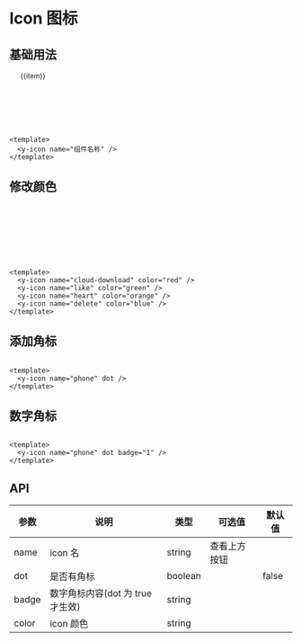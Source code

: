 # Icon 图标

## 基础用法

<div class="icon-wrap">
  <div class="icon-item"  v-for="(item, index) in iconList" :key="item">
    <y-icon :name="item"/> 
    <span class="icon-name">{{item}}</span>
  </div>
</div>

```vue
<template>
  <y-icon name="组件名称" />
</template>
```

## 修改颜色

<div class="icon-wrap">
  <div class="icon-item" >
    <y-icon name="cloud-download" color="red"/> 
  </div>
   <div class="icon-item" >
    <y-icon name="like" color="green"/> 
  </div>
   <div class="icon-item" >
    <y-icon name="heart" color="orange"/> 
  </div>
   <div class="icon-item" >
    <y-icon name="delete" color="blue"/> 
  </div>
</div>

```vue
<template>
  <y-icon name="cloud-download" color="red" />
  <y-icon name="like" color="green" />
  <y-icon name="heart" color="orange" />
  <y-icon name="delete" color="blue" />
</template>
```

## 添加角标

<div class="icon-wrap">
<y-icon name="phone" dot />
</div>

```vue
<template>
  <y-icon name="phone" dot />
</template>
```

## 数字角标

<div class="icon-wrap">
<y-icon name="phone" dot badge="1" />
</div>

```vue
<template>
  <y-icon name="phone" dot badge="1" />
</template>
```

## API

| 参数  | 说明                             | 类型    | 可选值       | 默认值 |
| ----- | -------------------------------- | ------- | ------------ | ------ |
| name  | icon 名                          | string  | 查看上方按钮 |        |
| dot   | 是否有角标                       | boolean |              | false  |
| badge | 数字角标内容(dot 为 true 才生效) | string  |              |        |
| color | icon 颜色                        | string  |              |        |

<script setup lang="ts">
const iconList =[
    "you",
    "yixuan",
    "yixuanze",
    "zengjia",
    "zuo",
    "fire",
    "stop",
    "rollback",
    "question",
    "close",
    "check",
    "menu",
    "outdent",
    "vertical-align-top",
    "vertical-align-botto",
    "arrowdown",
    "arrowleft",
    "arrowup",
    "arrowright",
    "fullscreen-exit",
    "fullscreen",
    "down",
    "up",
    "left",
    "right",
    "verticalleft",
    "verticalright",
    "arrawsalt",
    "shrink",
    "share",
    "tags",
    "phone",
    "heart",
    "cloud-sync",
    "cloud-download",
    "cloud",
    "camera",
    "deploymentunit",
    "folder-add",
    "folder-open",
    "folder",
    "unlike",
    "like",
    "bank",
    "home",
    "delete",
    "filesearch",
    "filesync",
    "file-exception",
    "filedone",
    "mobile",
    "linechart",
    "team",
    "user",
    "addteam",
    "deleteuser",
    "deleteteam",
    "adduser",
    "detail",
    "codelibrary",
    "left-square",
    "appstore",
    "export",
    "edit-square",
    "location",
    "setting",
    "piechart",
    "poweroff",
    "message",
    "reloadtime",
    "reload",
    "redo",
    "undo",
    "sync",
    "warning-circle",
    "up-circle",
    "timeout",
    "right-circle",
    "question-circle",
    "play-circle",
    "plus-circle",
    "minus-circle",
    "down-circle",
    "left-circle",
    "check-circle",
    "info-circle",
    "close-circle",
    "instagram",
    "barcode",
    "dribbble",
    "laptop",
    "Gitlab",
    "sliders",
    "sketch",
    "build",
    "android",
    "boxplot",
    "apple",
    "select",
    "aliwangwang",
    "scan",
    "codepen",
    "calendar",
    "chrome",
    "calendar-check",
    "CodeSandbox",
    "carryout",
    "skype",
    "contacts",
    "facebook",
    "accountbook",
    "yahoo",
    "shopping",
    "linkedin",
    "rocket",
    "HTML",
    "shop",
    "zhihu",
    "medicinebox",
    "taobao",
    "moneycollect",
    "alipay",
    "flag",
    "slack",
    "customerservice",
    "amazon",
    "lock",
    "IE",
    "unlock",
    "google",
    "funnelplot",
    "medium",
    "filter",
    "googleplus",
    "skin",
    "behance",
    "USB",
    "ant-cloud",
    "rest",
    "antdesign",
    "trophy",
    "alibaba",
    "bell",
    "experiment",
    "bulb",
    "hourglass",
    "alert",
    "insurance",
    "safetycertificate",
    "propertysafety",
    "securityscan",
    "Batchfolding",
    "diff",
    "audit",
    "snippets",
    "file-copy",
    "file-text",
    "file-zip",
    "file",
    "file-word",
    "file-ppt",
    "file-unknown",
    "file-markdown",
    "file-image",
    "file-pdf",
    "file-exclamation",
    "file-excel",
    "file-add",
    "fileprotect",
    "solution",
    "reconciliation",
    "book",
    "redenvelope",
    "tablet",
    "sever",
    "database",
    "container",
    "pointmap",
    "barchart",
    "areachart",
    "radius-setting",
    "radius-upright",
    "radius-upleft",
    "radius-bottomright",
    "radius-bottomleft",
    "border-horizontal",
    "border-verticle",
    "border-inner",
    "border-right",
    "border-left",
    "border-bottom",
    "border-top",
    "border-outer",
    "border",
    "check-square",
    "interation",
    "calculator",
    "up-square",
    "wallet",
    "project",
    "right-square",
    "plus-square",
    "minus-square",
    "control",
    "play-square",
    "layout",
    "down-square",
    "close-square",
    "Import",
    "save",
    "eye",
    "logout",
    "issuesclose",
    "dashboard",
    "transaction",
    "YUAN",
    "earth",
    "time-circle",
    "trademark",
    "smile",
    "Pound",
    "meh",
    "copyright",
    "EURO",
    "frown",
    "compass",
    "file-exclamation-fil",
    "Dollar",
    "CI",
    "ungroup",
    "shortcut",
    "View",
    "safetycertificate-f",
    "Report",
    "send",
    "group",
    "file-GIF",
    "folder-view",
    "expend",
    "compress",
    "aim",
    "icon-test",
    "Console-SQL",
    "Field-Binary",
    "Storedprocedure",
    "index",
    "Partition",
    "GIF",
    "Field-time",
    "Function",
    "Field-String",
    "Field-number",
    "sisternode",
    "deleterow",
    "translate",
    "insertrowleft",
    "insertrowright",
    "formatpainter",
    "solit-cells",
    "table1",
    "insertrowabove",
    "piechart-circle-fil",
    "insertrowbelow",
    "rotate-right",
    "rotate-left",
    "trademark-circle-fil",
    "subnode",
    "merge-cells",
    "deletecolumn",
    "expand",
    "collapse",
    "clear",
    "eye-close",
    "plus",
    "woman",
    "swap-left",
    "copyright-circle-fil",
    "swap-right",
    "step-forward",
    "step-backward",
    "login",
    "retweet",
    "search",
    "fast-forward",
    "forward",
    "fast-backward",
    "thunderbolt",
    "caret-left",
    "gift",
    "caret-right",
    "desktop",
    "caret-up",
    "drag",
    "backward",
    "crown",
    "caret-down",
    "bg-colors",
    "appstoreadd",
    "pause",
    "whatsapp",
    "small-dash",
    "switchuser",
    "minus",
    "videocameraadd",
    "line",
    "enter",
    "verified",
    "dash",
    "ellipsis",
    "comment",
    "column-width",
    "audiostatic",
    "code",
    "bug",
    "italic",
    "number",
    "underline",
    "zoomin",
    "strikethrough",
    "robot",
    "line-height",
    "infomation",
    "audio",
    "font-size",
    "apartment",
    "exclaimination",
    "zoomout",
    "font-colors",
    "bold",
    "pic-left",
    "pic-right",
    "pic-center",
    "align-left",
    "align-center",
    "align-right",
    "orderedlist",
    "unorderedlist",
    "indent",
    "rise",
    "stock",
    "swap",
    "googleplus-square-f",
    "fall",
    "sort-ascending",
    "sort-descending",
    "download",
    "totop",
    "vertical-align-middl",
    "colum-height",
    "CodeSandbox-square-f",
    "upload",
    "doubleright",
    "doubleleft",
    "fork",
    "branches",
    "mr",
    "scissor",
    "wrench",
    "tag",
    "shake",
    "pushpin",
    "percentage",
    "man",
    "link",
    "monitor",
    "googleplus-circle-f",
    "highlight",
    "disconnect",
    "api",
    "key",
    "CodeSandbox-circle-f",
    "edit",
    "attachment",
    "wifi",
    "heatmap",
    "gold",
    "star",
    "error",
    "block",
    "creditcard",
    "idcard",
    "table",
    "weibo",
    "mail",
    "image",
    "twitter",
    "fund",
    "QQ",
    "qrcode",
    "radarchart",
    "sound",
    "notification",
    "video",
    "dingtalk",
    "cloud-upload",
    "dropbox",
    "cloud-server",
    "read",
    "Youtube",
    "printer",
    "yuque",
    "car",
    "windows",
    "gateway",
    "reddit",
    "cluster",
    "warning-circle-fill",
    "question-circle-fill",
    "info-circle-fill",
    "close-circle-fill",
    "check-circle-fill",
    "sliders-fill",
    "boxplot-fill",
    "build-fill",
    "golden-fill",
    "USB-fill",
    "setting-fill",
    "shop-fill",
    "printer-fill",
    "car-fill",
    "mail-fill",
    "crown-fill",
    "error-fill",
    "camera-fill",
    "bank-fill",
    "tags-fill",
    "wrench-fill",
    "tag-fill",
    "thunderbolt-fill",
    "rocket-fill",
    "pushpin-fill",
    "edit-fill",
    "phone-fill",
    "highlight-fill",
    "api-fill",
    "alert-fill",
    "unlock-fill",
    "star-fill",
    "unlike-fill",
    "lock-fill",
    "like-fill",
    "eye-fill",
    "experiment-fill",
    "customerservice-fill",
    "cloud-fill",
    "location-fill",
    "trophy-fill",
    "home-fill",
    "hourglass-fill",
    "gift-fill",
    "funnelplot-fill",
    "fire-fill",
    "filter-fill",
    "bell-fill",
    "bulb-fill",
    "sound-fill",
    "video-fill",
    "skin-fill",
    "shopping-fill",
    "rest-fill",
    "medicinebox-fill",
    "moneycollect-fill",
    "flag-fill",
    "notification-fill",
    "delete-fill",
    "contacts-fill",
    "read-fill",
    "fund-fill",
    "creditcard-fill",
    "idcard-fill",
    "image-fill",
    "calendar-check-fill",
    "sever-fill",
    "container-fill",
    "database-fill",
    "folder-open-fill",
    "folder-fill",
    "folder-add-fill",
    "reconciliation-fill",
    "batchfolding-fill",
    "snippets-fill",
    "file-copy-fill",
    "diff-fill",
    "file-image-fill",
    "file-pdf-fill",
    "file-zip-fill",
    "file-word-fill",
    "file-unknown-fill",
    "file-ppt-fill",
    "file-text-fill",
    "file-markdown-fill",
    "file-excel-fill",
    "file-fill",
    "file-add-fill",
    "securityscan-fill",
    "insurance-fill",
    "propertysafety-fill",
    "redenvelope-fill",
    "book-fill",
    "tablet-fill",
    "mobile-fill",
    "appstore-fill",
    "layout-fill",
    "control-fill",
    "wallet-fill",
    "save-fill",
    "detail-fill",
    "project-fill",
    "interation-fill",
    "calculator-fill",
    "calendar-fill",
    "carryout-fill",
    "accountbook-fill",
    "plus-square-fill",
    "right-square-fill",
    "up-square-fill",
    "play-square-fill",
    "left-square-fill",
    "codelibrary-fill",
    "close-square-fill",
    "formatpainter-fill",
    "minus-square-fill",
    "down-square-fill",
    "check-square-fill",
    "message-fill",
    "dashboard-fill",
    "heart-fill",
    "YUAN-circle-fill",
    "time-circle-fill",
    "stop-fill",
    "smile-fill",
    "Pound-circle-fill",
    "play-circle-fill",
    "meh-fill",
    "poweroff-circle-fill",
    "eyeclose-fill",
    "Dollar-circle-fill",
    "compass-fill",
    "CI-circle-fill",
    "frown-fill",
    "EURO-circle-fill",
    "plus-circle-fill",
    "right-circle-fill",
    "up-circle-fill",
    "minus-circle-fill",
    "down-circle-fill",
    "left-circle-fill",
    "shortcut-fill",
    "signal-fill",
    "bug-fill",
    "robot-fill",
    "audio-fill",
    "zhihu-square-fill",
    "weibo-square-fill",
    "taobao-square-fill",
    "slack-square-fill",
    "sketch-square-fill",
    "twitter-square-fill",
    "reddit-square-fill",
    "QQ-square-fill",
    "linkedin-fill",
    "medium-square-fill",
    "IE-square-fill",
    "instagram-fill",
    "google-square-fill",
    "facebook-fill",
    "dropbox-square-fill",
    "dribbble-square-fill",
    "codepen-square-fill",
    "amazon-square-fill",
    "behance-square-fill",
    "dingtalk-square-fill",
    "alipay-square-fill",
    "reddit-circle-fill",
    "zhihu-circle-fill",
    "weibo-circle-fill",
    "taobao-circle-fill",
    "twitter-circle-fill",
    "slack-circle-fill",
    "sketch-circle-fill",
    "dingtalk-circle-fill",
    "google-circle-fill",
    "IE-circle-fill",
    "QQ-circle-fill",
    "medium-circle-fill",
    "dribbble-circle-fill",
    "github-fill",
    "dropbox-circle-fill",
    "codepen-circle-fill",
    "amazon-circle-fill",
    "behance-circle-fill",
    "aliwangwang-fill",
    "alipay-circle-fill",
    "chrome-fill",
    "wechat-fill",
    "yahoo-fill",
    "Youtube-fill",
    "yuque-fill",
    "skype-fill",
    "windows-fill",
    "HTML-fill",
    "apple-fill",
    "android-fill",
    "Gitlab-fill"
]

</script>

<style scope>
.icon-wrap{
  display:flex;
  flex-wrap:wrap;
}
.icon-item{
  display:flex;
  flex-direction:column;
  align-items:center;
  height:100px;
  width:16.6%
}
.icon-name{
  font-size:12px
}
.icon-wrap .y-icon {
  font-size: 36px;
  color: #666;
  margin-bottom:10px
}
</style>
